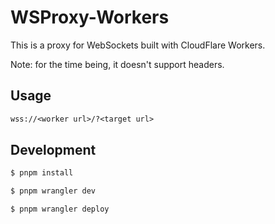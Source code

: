 # WSProxy-Workers

This is a proxy for WebSockets built with CloudFlare Workers.

Note: for the time being, it doesn't support headers.

## Usage

```txt
wss://<worker url>/?<target url>
```

## Development

```txt
$ pnpm install
```

```txt
$ pnpm wrangler dev
```

```txt
$ pnpm wrangler deploy
```
